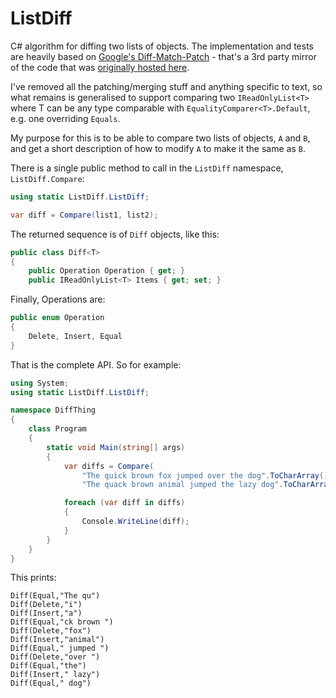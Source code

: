 # ListDiff
C# algorithm for diffing two lists of objects. The implementation and tests are heavily based on
[Google's Diff-Match-Patch](https://github.com/lqc/google-diff-match-patch) - that's a 3rd party mirror of the
code that was [originally hosted here](https://code.google.com/p/google-diff-match-patch/).

I've removed all the patching/merging stuff and anything specific to text, so what remains is generalised to
support comparing two `IReadOnlyList<T>` where T can be any type comparable with `EqualityComparer<T>.Default`,
e.g. one overriding `Equals`.

My purpose for this is to be able to compare two lists of objects, `A` and `B`, and get a short description of 
how to modify `A` to make it the same as `B`.

There is a single public method to call in the `ListDiff` namespace, `ListDiff.Compare`:

```csharp
using static ListDiff.ListDiff;

var diff = Compare(list1, list2);
```

The returned sequence is of `Diff` objects, like this:

```csharp
public class Diff<T>
{
    public Operation Operation { get; }       
    public IReadOnlyList<T> Items { get; set; }
```

Finally, Operations are:

```csharp
public enum Operation
{
    Delete, Insert, Equal
}
```

That is the complete API. So for example:

```csharp
using System;
using static ListDiff.ListDiff;

namespace DiffThing
{
    class Program
    {
        static void Main(string[] args)
        {
            var diffs = Compare(
                "The quick brown fox jumped over the dog".ToCharArray(),
                "The quack brown animal jumped the lazy dog".ToCharArray());

            foreach (var diff in diffs)
            {
                Console.WriteLine(diff);
            }
        }
    }
}
```

This prints:

```
Diff(Equal,"The qu")
Diff(Delete,"i")
Diff(Insert,"a")
Diff(Equal,"ck brown ")
Diff(Delete,"fox")
Diff(Insert,"animal")
Diff(Equal," jumped ")
Diff(Delete,"over ")
Diff(Equal,"the")
Diff(Insert," lazy")
Diff(Equal," dog")
```
